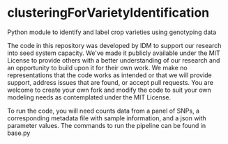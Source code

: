 # clusteringForVarietyIdentification
Python module to identify and label crop varieties using genotyping data

The code in this repository was developed by IDM to support our research into seed system capacity. We've made it publicly available under the MIT License to provide others with a better understanding of our research and an opportunity to build upon it for their own work. We make no representations that the code works as intended or that we will provide support, address issues that are found, or accept pull requests. You are welcome to create your own fork and modify the code to suit your own modeling needs as contemplated under the MIT License.

To run the code, you will need counts data from a panel of SNPs, a corresponding metadata file with sample information, and a json with parameter values. The commands to run the pipeline can be found in base.py